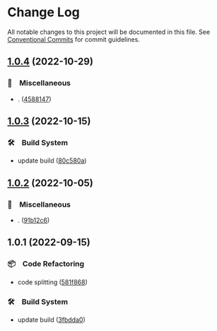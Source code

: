 # Change Log

All notable changes to this project will be documented in this file.
See [Conventional Commits](https://conventionalcommits.org) for commit guidelines.

## [1.0.4](https://github.com/bluelovers/ws-jest/compare/@lazy-assert/jest-global-types-extra@1.0.3...@lazy-assert/jest-global-types-extra@1.0.4) (2022-10-29)



### 🔖　Miscellaneous

* . ([4588147](https://github.com/bluelovers/ws-jest/commit/4588147d6d7c5097b94f92c719f3aa2c35a32cc1))



## [1.0.3](https://github.com/bluelovers/ws-jest/compare/@lazy-assert/jest-global-types-extra@1.0.2...@lazy-assert/jest-global-types-extra@1.0.3) (2022-10-15)



### 🛠　Build System

* update build ([80c580a](https://github.com/bluelovers/ws-jest/commit/80c580ac33bab15925a42a87da0793768e48e8e6))



## [1.0.2](https://github.com/bluelovers/ws-jest/compare/@lazy-assert/jest-global-types-extra@1.0.1...@lazy-assert/jest-global-types-extra@1.0.2) (2022-10-05)



### 🔖　Miscellaneous

* . ([91b12c6](https://github.com/bluelovers/ws-jest/commit/91b12c6bc04507d895c2b5439798d2b9f86d17aa))



## 1.0.1 (2022-09-15)



### 📦　Code Refactoring

* code splitting ([581f868](https://github.com/bluelovers/ws-jest/commit/581f868a5608545fd976d98be726e581b899eda1))


### 🛠　Build System

* update build ([3fbdda0](https://github.com/bluelovers/ws-jest/commit/3fbdda01bc244eec528502c963befc2d39cac531))
